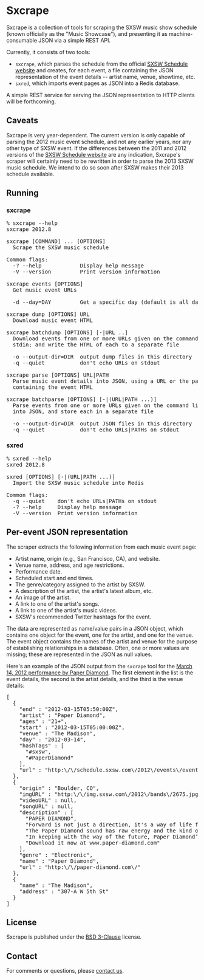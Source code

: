 # Sxcrape

Sxcrape is a collection of tools for scraping the SXSW music show
schedule (known officially as the "Music Showcase"), and presenting it
as machine-consumable JSON via a simple REST API.

Currently, it consists of two tools:

* `sxcrape`, which parses the schedule from the official [SXSW
Schedule website](http://schedule.sxsw.com/) and creates, for each
event, a file containing the JSON representation of the event details
-- artist name, venue, showtime, etc.
* `sxred`, which imports event pages as JSON into a Redis database.

A simple REST service for serving the JSON representation to HTTP
clients will be forthcoming.

## Caveats

Sxcrape is very year-dependent. The current version is only capable of
parsing the 2012 music event schedule, and not any earlier years, nor
any other type of SXSW event. If the differences between the 2011 and
2012 versions of the [SXSW Schedule
website](http://schedule.sxsw.com/) are any indication, Sxcrape's
scraper will certainly need to be rewritten in order to parse the 2013
SXSW music schedule. We intend to do so soon after SXSW makes their
2013 schedule available.

## Running

### sxcrape

<pre>
% sxcrape --help
sxcrape 2012.8

sxcrape [COMMAND] ... [OPTIONS]
  Scrape the SXSW music schedule

Common flags:
  -? --help            Display help message
  -V --version         Print version information

sxcrape events [OPTIONS]
  Get music event URLs

  -d --day=DAY         Get a specific day (default is all days)

sxcrape dump [OPTIONS] URL
  Download music event HTML

sxcrape batchdump [OPTIONS] [-|URL ..]
  Download events from one or more URLs given on the command line, or via
  stdin; and write the HTML of each to a separate file

  -o --output-dir=DIR  output dump files in this directory
  -q --quiet           don't echo URLs on stdout

sxcrape parse [OPTIONS] URL|PATH
  Parse music event details into JSON, using a URL or the path to a file
  containing the event HTML

sxcrape batchparse [OPTIONS] [-|(URL|PATH ...)]
  Parse events from one or more URLs given on the command line, or via stdin,
  into JSON, and store each in a separate file

  -o --output-dir=DIR  output JSON files in this directory
  -q --quiet           don't echo URLs|PATHs on stdout
</pre>

### sxred

<pre>
% sxred --help
sxred 2012.8

sxred [OPTIONS] [-|(URL|PATH ...)]
  Import the SXSW music schedule into Redis

Common flags:
  -q --quiet    don't echo URLs|PATHs on stdout
  -? --help     Display help message
  -V --version  Print version information
</pre>

## Per-event JSON representation

The scraper extracts the following information from each music event
page:

* Artist name, origin (e.g., San Francisco, CA), and website.
* Venue name, address, and age restrictions.
* Performance date.
* Scheduled start and end times.
* The genre/category assigned to the artist by SXSW.
* A description of the artist, the artist's latest album, etc.
* An image of the artist.
* A link to one of the artist's songs.
* A link to one of the artist's music videos.
* SXSW's recommended Twitter hashtags for the event.

The data are represented as name/value pairs in a JSON object, which
contains one object for the event, one for the artist, and one for the
venue. The event object contains the names of the artist and venue for
the purpose of establishing relationships in a database. Often, one or
more values are missing; these are represented in the JSON as null
values.

Here's an example of the JSON output from the `sxcrape` tool for the
[March 14, 2012 performance by Paper
Diamond](http://schedule.sxsw.com/2012/events/event_MS19763). The
first element in the list is the event details, the second is the
artist details, and the third is the venue details:

<pre>
[
  {
    "end" : "2012-03-15T05:50:00Z",
    "artist" : "Paper Diamond",
    "ages" : "21+",
    "start" : "2012-03-15T05:00:00Z",
    "venue" : "The Madison",
    "day" : "2012-03-14",
    "hashTags" : [
      "#sxsw",
      "#PaperDiamond"
    ],
    "url" : "http:\/\/schedule.sxsw.com\/2012\/events\/event_MS19763"
  },
  {
    "origin" : "Boulder, CO",
    "imgURL" : "http:\/\/img.sxsw.com\/2012\/bands\/2675.jpg",
    "videoURL" : null,
    "songURL" : null,
    "description" : [
      "PAPER DIAMOND",
      "Forward is not just a direction, it's a way of life for Colorado based producer Alex B who is rolling out big tunes under the new guise of Paper Diamond. The new project finds the trusted producer moving into previously untraveled musical territory. With a huge debut year under his belt, 2012 is poised to be big from the start.",
      "The Paper Diamond sound has raw energy and the kind of dramatic anticipation only a seasoned producer can incite. Driving beats and bass grab on tight while deep, rich tones rumble under layers of spacey synthesizers, sweet melodies, and catchy vocals. One thing is for sure. The energy is high.",
      "In keeping with the way of the future, Paper Diamond’s debut EP \"Levitate\" was made available for free download from PRETTY LIGHTS MUSIC and ELM&OAK RECORDS.",
      "Download it now at www.paper-diamond.com"
    ],
    "genre" : "Electronic",
    "name" : "Paper Diamond",
    "url" : "http:\/\/paper-diamond.com\/"
  },
  {
    "name" : "The Madison",
    "address" : "307-A W 5th St"
  }
]
</pre>

## License

Sxcrape is published under the [BSD
3-Clause](http://opensource.org/licenses/BSD-3-Clause) license.

## Contact

For comments or questions, please [contact
us](mailto:src@quixoftic.com).
